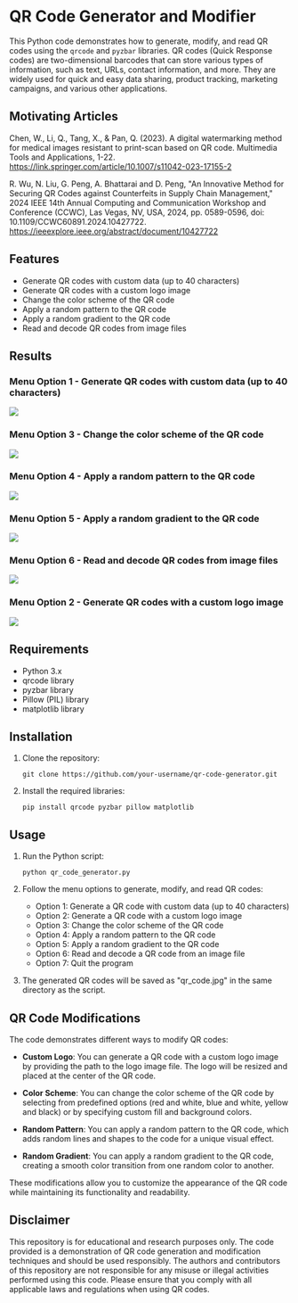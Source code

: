 # QR Code Generator and Modifier

This Python code demonstrates how to generate, modify, and read QR codes using the `qrcode` and `pyzbar` libraries. QR codes (Quick Response codes) are two-dimensional barcodes that can store various types of information, such as text, URLs, contact information, and more. They are widely used for quick and easy data sharing, product tracking, marketing campaigns, and various other applications.

## Motivating Articles

Chen, W., Li, Q., Tang, X., & Pan, Q. (2023). A digital watermarking method for medical images resistant to print-scan based on QR code. Multimedia Tools and Applications, 1-22. https://link.springer.com/article/10.1007/s11042-023-17155-2

R. Wu, N. Liu, G. Peng, A. Bhattarai and D. Peng, "An Innovative Method for Securing QR Codes against Counterfeits in Supply Chain Management," 2024 IEEE 14th Annual Computing and Communication Workshop and Conference (CCWC), Las Vegas, NV, USA, 2024, pp. 0589-0596, doi: 10.1109/CCWC60891.2024.10427722. https://ieeexplore.ieee.org/abstract/document/10427722

## Features

- Generate QR codes with custom data (up to 40 characters)
- Generate QR codes with a custom logo image
- Change the color scheme of the QR code
- Apply a random pattern to the QR code
- Apply a random gradient to the QR code
- Read and decode QR codes from image files

## Results

### Menu Option 1 - Generate QR codes with custom data (up to 40 characters)
![](https://github.com/ericyoc/qr_code_demo_poc/blob/main/figure_1_qr_code.jpg)

### Menu Option 3 - Change the color scheme of the QR code
![](https://github.com/ericyoc/qr_code_demo_poc/blob/main/figure_2_qr_code.jpg)

### Menu Option 4 - Apply a random pattern to the QR code
![](https://github.com/ericyoc/qr_code_demo_poc/blob/main/figure_3_qr_code.jpg)

### Menu Option 5 - Apply a random gradient to the QR code
![](https://github.com/ericyoc/qr_code_demo_poc/blob/main/figure_4_qr_code.jpg)

### Menu Option 6 - Read and decode QR codes from image files
![](https://github.com/ericyoc/qr_code_demo_poc/blob/main/figure_5_qr_code.jpg)

### Menu Option 2 - Generate QR codes with a custom logo image
![](https://github.com/ericyoc/qr_code_demo_poc/blob/main/figure_6_qr_code.jpg)

## Requirements

- Python 3.x
- qrcode library
- pyzbar library
- Pillow (PIL) library
- matplotlib library

## Installation

1. Clone the repository:
   ```
   git clone https://github.com/your-username/qr-code-generator.git
   ```

2. Install the required libraries:
   ```
   pip install qrcode pyzbar pillow matplotlib
   ```

## Usage

1. Run the Python script:
   ```
   python qr_code_generator.py
   ```

2. Follow the menu options to generate, modify, and read QR codes:
   - Option 1: Generate a QR code with custom data (up to 40 characters)
   - Option 2: Generate a QR code with a custom logo image
   - Option 3: Change the color scheme of the QR code
   - Option 4: Apply a random pattern to the QR code
   - Option 5: Apply a random gradient to the QR code
   - Option 6: Read and decode a QR code from an image file
   - Option 7: Quit the program

3. The generated QR codes will be saved as "qr_code.jpg" in the same directory as the script.

## QR Code Modifications

The code demonstrates different ways to modify QR codes:

- **Custom Logo**: You can generate a QR code with a custom logo image by providing the path to the logo image file. The logo will be resized and placed at the center of the QR code.

- **Color Scheme**: You can change the color scheme of the QR code by selecting from predefined options (red and white, blue and white, yellow and black) or by specifying custom fill and background colors.

- **Random Pattern**: You can apply a random pattern to the QR code, which adds random lines and shapes to the code for a unique visual effect.

- **Random Gradient**: You can apply a random gradient to the QR code, creating a smooth color transition from one random color to another.

These modifications allow you to customize the appearance of the QR code while maintaining its functionality and readability.

## Disclaimer

This repository is for educational and research purposes only. The code provided is a demonstration of QR code generation and modification techniques and should be used responsibly. The authors and contributors of this repository are not responsible for any misuse or illegal activities performed using this code. Please ensure that you comply with all applicable laws and regulations when using QR codes.
